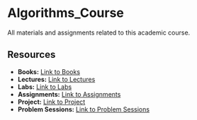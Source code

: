 # Algorithms_Course

All materials and assignments related to this academic course.

## Resources

- **Books:** [Link to Books](https://cisasuedu.sharepoint.com/:f:/s/ALG24.Term2/Enl0n45-_axCl6Zud8M_eU4BOswPyOMknez3NQ-ebzS2xQ?e=26eS41)
- **Lectures:** [Link to Lectures](https://cisasuedu.sharepoint.com/:f:/r/sites/ALG24.Term2/Shared%20Documents/General/1%20Lecs?csf=1&web=1&e=hk01vY)
- **Labs:** [Link to Labs](https://cisasuedu.sharepoint.com/:f:/r/sites/ALG24.Term2/Shared%20Documents/General/2%20Labs?csf=1&web=1&e=noPczf)
- **Assignments:** [Link to Assignments](https://cisasuedu.sharepoint.com/:f:/r/sites/ALG24.Term2/Shared%20Documents/General/3%20Assignments?csf=1&web=1&e=fMZKF3)
- **Project:** [Link to Project](https://cisasuedu.sharepoint.com/:f:/r/sites/ALG24.Term2/Shared%20Documents/General/5%20Project?csf=1&web=1&e=h0Cs76)
- **Problem Sessions:** [Link to Problem Sessions](https://cisasuedu.sharepoint.com/:f:/r/sites/ALG24.Term2/Shared%20Documents/General/5%20Project?csf=1&web=1&e=h0Cs76)
